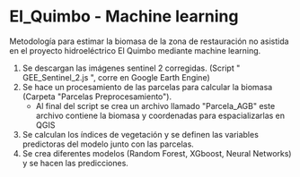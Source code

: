 # El_Quimbo - Machine learning
Metodología para estimar la biomasa de la zona de restauración no asistida en el proyecto hidroeléctrico El Quimbo mediante machine learning.

1. Se descargan las imágenes sentinel 2 corregidas. (Script " GEE_Sentinel_2.js ", corre en Google Earth Engine)
2. Se hace un procesamiento de las parcelas para calcular la biomasa (Carpeta "Parcelas Preprocesamiento").
    - Al final del script se crea un archivo llamado "Parcela_AGB" este archivo contiene la biomasa y coordenadas para espacializarlas en QGIS
4. Se calculan los índices de vegetación y se definen las variables predictoras del modelo junto con las parcelas.
5. Se crea diferentes modelos (Random Forest, XGboost, Neural Networks) y se hacen las predicciones.
